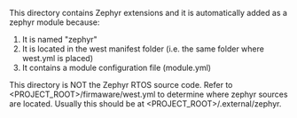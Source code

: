 This directory contains Zephyr extensions and it is automatically added as a zephyr module because:

1. It is named "zephyr"
2. It is located in the west manifest folder (i.e. the same folder where west.yml is placed)
3. It contains a module configuration file (module.yml)

This directory is NOT the Zephyr RTOS source code. Refer to <PROJECT_ROOT>/firmaware/west.yml to determine where zephyr
sources are located. Usually this should be at <PROJECT_ROOT>/.external/zephyr.
